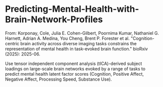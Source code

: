 # Predicting-Mental-Health-with-Brain-Network-Profiles
From: Korponay, Cole, Julia E. Cohen-Gilbert, Poornima Kumar, Nathaniel G. Harnett, Adrian A. Medina, You Cheng, Brent P. Forester et al. "Cognition-centric brain activity across diverse imaging tasks constrains the representation of mental health in task-evoked brain function." bioRxiv (2025): 2025-06.

Use tensor independent component analysis (tICA)-derived subject loadings on large-scale brain networks evoked by a range of tasks to predict mental health latent factor scores (Cognition, Positive Affect, Negative Affect, Processing Speed, Substance Use). 
